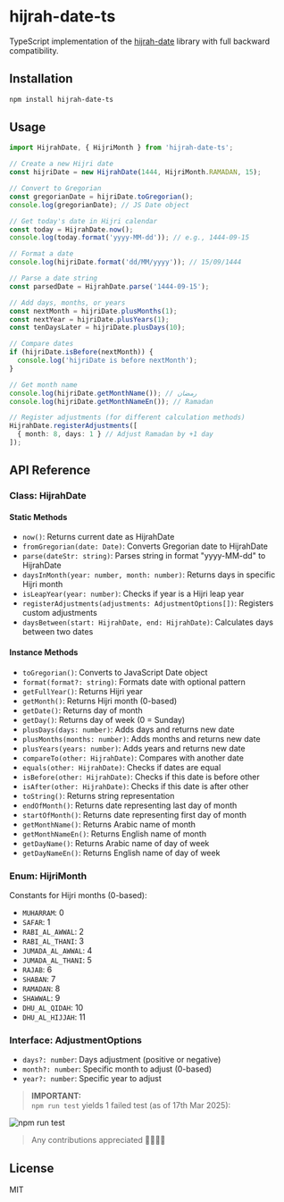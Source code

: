 # hijrah-date-ts

TypeScript implementation of the [hijrah-date](https://github.com/msarhan/hijrah-date) library with full backward compatibility.

## Installation

```bash
npm install hijrah-date-ts
```

## Usage

```typescript
import HijrahDate, { HijriMonth } from 'hijrah-date-ts';

// Create a new Hijri date
const hijriDate = new HijrahDate(1444, HijriMonth.RAMADAN, 15);

// Convert to Gregorian
const gregorianDate = hijriDate.toGregorian();
console.log(gregorianDate); // JS Date object

// Get today's date in Hijri calendar
const today = HijrahDate.now();
console.log(today.format('yyyy-MM-dd')); // e.g., 1444-09-15

// Format a date
console.log(hijriDate.format('dd/MM/yyyy')); // 15/09/1444

// Parse a date string
const parsedDate = HijrahDate.parse('1444-09-15');

// Add days, months, or years
const nextMonth = hijriDate.plusMonths(1);
const nextYear = hijriDate.plusYears(1);
const tenDaysLater = hijriDate.plusDays(10);

// Compare dates
if (hijriDate.isBefore(nextMonth)) {
  console.log('hijriDate is before nextMonth');
}

// Get month name
console.log(hijriDate.getMonthName()); // رمضان
console.log(hijriDate.getMonthNameEn()); // Ramadan

// Register adjustments (for different calculation methods)
HijrahDate.registerAdjustments([
  { month: 8, days: 1 } // Adjust Ramadan by +1 day
]);
```

## API Reference

### Class: HijrahDate

#### Static Methods

- `now()`: Returns current date as HijrahDate
- `fromGregorian(date: Date)`: Converts Gregorian date to HijrahDate
- `parse(dateStr: string)`: Parses string in format "yyyy-MM-dd" to HijrahDate
- `daysInMonth(year: number, month: number)`: Returns days in specific Hijri month
- `isLeapYear(year: number)`: Checks if year is a Hijri leap year
- `registerAdjustments(adjustments: AdjustmentOptions[])`: Registers custom adjustments
- `daysBetween(start: HijrahDate, end: HijrahDate)`: Calculates days between two dates

#### Instance Methods

- `toGregorian()`: Converts to JavaScript Date object
- `format(format?: string)`: Formats date with optional pattern
- `getFullYear()`: Returns Hijri year
- `getMonth()`: Returns Hijri month (0-based)
- `getDate()`: Returns day of month
- `getDay()`: Returns day of week (0 = Sunday)
- `plusDays(days: number)`: Adds days and returns new date
- `plusMonths(months: number)`: Adds months and returns new date
- `plusYears(years: number)`: Adds years and returns new date
- `compareTo(other: HijrahDate)`: Compares with another date
- `equals(other: HijrahDate)`: Checks if dates are equal
- `isBefore(other: HijrahDate)`: Checks if this date is before other
- `isAfter(other: HijrahDate)`: Checks if this date is after other
- `toString()`: Returns string representation
- `endOfMonth()`: Returns date representing last day of month
- `startOfMonth()`: Returns date representing first day of month
- `getMonthName()`: Returns Arabic name of month
- `getMonthNameEn()`: Returns English name of month
- `getDayName()`: Returns Arabic name of day of week
- `getDayNameEn()`: Returns English name of day of week

### Enum: HijriMonth

Constants for Hijri months (0-based):
- `MUHARRAM`: 0
- `SAFAR`: 1
- `RABI_AL_AWWAL`: 2
- `RABI_AL_THANI`: 3
- `JUMADA_AL_AWWAL`: 4
- `JUMADA_AL_THANI`: 5
- `RAJAB`: 6
- `SHABAN`: 7
- `RAMADAN`: 8
- `SHAWWAL`: 9
- `DHU_AL_QIDAH`: 10
- `DHU_AL_HIJJAH`: 11

### Interface: AdjustmentOptions

- `days?: number`: Days adjustment (positive or negative)
- `month?: number`: Specific month to adjust (0-based)
- `year?: number`: Specific year to adjust  

<!-- > [!IMPORTANT]  
> `npm run test` yields 1 failed test (as of 17th Mar 2025):  
> ![npm run test](https://imgur.com/a/quStasF) -->

> **IMPORTANT:**  
> `npm run test` yields 1 failed test (as of 17th Mar 2025): 

![npm run test](https://imgur.com/a/quStasF)
> Any contributions appreciated 🙏🏻🙇🏻

## License

MIT
